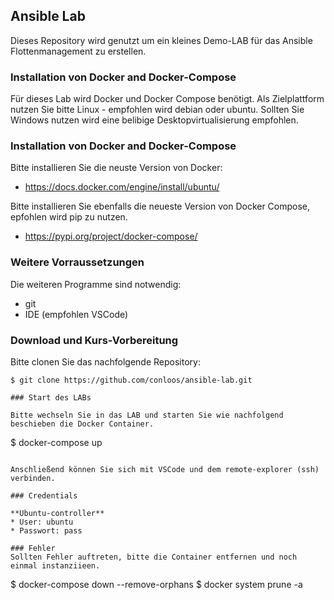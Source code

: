 ## Ansible Lab

Dieses Repository wird genutzt um ein kleines Demo-LAB für das Ansible Flottenmanagement zu erstellen.
  
### Installation von Docker and Docker-Compose

Für dieses Lab wird Docker und Docker Compose benötigt. Als Zielplattform nutzen Sie bitte Linux - empfohlen wird debian oder ubuntu. Sollten Sie Windows nutzen wird eine belibige Desktopvirtualisierung empfohlen.

### Installation von Docker and Docker-Compose

Bitte installieren Sie die neuste Version von Docker:

* https://docs.docker.com/engine/install/ubuntu/

Bitte installieren Sie ebenfalls die neueste Version von Docker Compose, epfohlen wird pip zu nutzen.

* https://pypi.org/project/docker-compose/

### Weitere Vorraussetzungen

Die weiteren Programme sind notwendig:

* git
* IDE (empfohlen VSCode)


### Download und Kurs-Vorbereitung

Bitte clonen Sie das nachfolgende Repository:

```
$ git clone https://github.com/conloos/ansible-lab.git

### Start des LABs

Bitte wechseln Sie in das LAB und starten Sie wie nachfolgend beschieben die Docker Container.

```
$ docker-compose up
```

Anschließend können Sie sich mit VSCode und dem remote-explorer (ssh) verbinden.

### Credentials

**Ubuntu-controller**
* User: ubuntu
* Passwort: pass 

### Fehler
Sollten Fehler auftreten, bitte die Container entfernen und noch einmal instanziieen.
```
$ docker-compose down --remove-orphans
$ docker system prune -a
```
